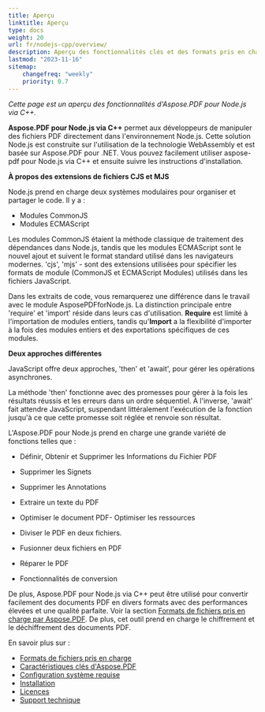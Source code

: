 ```yaml
---
title: Aperçu
linktitle: Aperçu
type: docs
weight: 20
url: fr/nodejs-cpp/overview/
description: Aperçu des fonctionnalités clés et des formats pris en charge par Aspose.PDF pour Node.js via C++, manuel d'installation et de licence.
lastmod: "2023-11-16"
sitemap:
    changefreq: "weekly"
    priority: 0.7
---
```


_Cette page est un aperçu des fonctionnalités d'Aspose.PDF pour Node.js via C++._

**Aspose.PDF pour Node.js via C++** permet aux développeurs de manipuler des fichiers PDF directement dans l'environnement Node.js. Cette solution Node.js est construite sur l'utilisation de la technologie WebAssembly et est basée sur Aspose.PDF pour .NET. Vous pouvez facilement utiliser aspose-pdf pour Node.js via C++ et ensuite suivre les instructions d'installation.

**À propos des extensions de fichiers CJS et MJS**

Node.js prend en charge deux systèmes modulaires pour organiser et partager le code. Il y a :

- Modules CommonJS
- Modules ECMAScript

Les modules CommonJS étaient la méthode classique de traitement des dépendances dans Node.js, tandis que les modules ECMAScript sont le nouvel ajout et suivent le format standard utilisé dans les navigateurs modernes.
 'cjs', 'mjs' - sont des extensions utilisées pour spécifier les formats de module (CommonJS et ECMAScript Modules) utilisés dans les fichiers JavaScript.

Dans les extraits de code, vous remarquerez une différence dans le travail avec le module AsposePDFforNode.js. La distinction principale entre 'require' et 'import' réside dans leurs cas d'utilisation. **Require** est limité à l'importation de modules entiers, tandis qu'**Import** a la flexibilité d'importer à la fois des modules entiers et des exportations spécifiques de ces modules.

**Deux approches différentes**

JavaScript offre deux approches, 'then' et 'await', pour gérer les opérations asynchrones.

La méthode 'then' fonctionne avec des promesses pour gérer à la fois les résultats réussis et les erreurs dans un ordre séquentiel. À l'inverse, 'await' fait attendre JavaScript, suspendant littéralement l'exécution de la fonction jusqu'à ce que cette promesse soit réglée et renvoie son résultat.

L'Aspose.PDF pour Node.js prend en charge une grande variété de fonctions telles que :

- Définir, Obtenir et Supprimer les Informations du Fichier PDF
- Supprimer les Signets
- Supprimer les Annotations
- Extraire un texte du PDF

- Optimiser le document PDF- Optimiser les ressources
- Diviser le PDF en deux fichiers.
- Fusionner deux fichiers en PDF
- Réparer le PDF
- Fonctionnalités de conversion

De plus, Aspose.PDF pour Node.js via C++ peut être utilisé pour convertir facilement des documents PDF en divers formats avec des performances élevées et une qualité parfaite. Voir la section [Formats de fichiers pris en charge par Aspose.PDF](https://docs.aspose.com/pdf/nodejs-cpp/supported-file-formats/). De plus, cet outil prend en charge le chiffrement et le déchiffrement des documents PDF.

En savoir plus sur :

- [Formats de fichiers pris en charge](/pdf/nodejs-cpp/supported-file-formats/)
- [Caractéristiques clés d'Aspose.PDF](/pdf/nodejs-cpp/key-features/)
- [Configuration système requise](/pdf/nodejs-cpp/system-requirements/)
- [Installation](/pdf/nodejs-cpp/installation/)
- [Licences](/pdf/nodejs-cpp/licensing/)
- [Support technique](/pdf/nodejs-cpp/technical-support/)